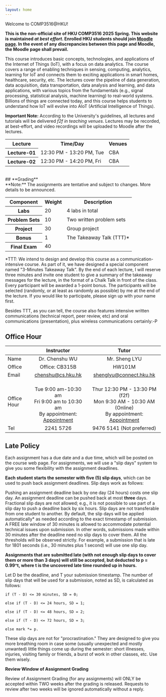 ```yaml
---
layout: home
---
```


Welcome to COMP3516@HKU!

**This is the non-official site of HKU COMP3516 2025 Spring. This website is maintained *at best effort*. Enrolled HKU students should join [Moodle page](https://moodle.hku.hk/course/view.php?id=116889). In the event of any discrepancies between this page and Moodle, the Moodle page shall prevail.**


This course introduces basic concepts, technologies, and applications of the Internet of Things (IoT), with a focus on data analytics. The course covers a range of enabling techniques in sensing, computing, analytics, learning for IoT and connects them to exciting applications in smart homes, healthcare, security, etc. The lectures cover the pipeline of data generation, data acquisition, data transportation, data analysis and learning, and data applications, with various topics from the fundamentals (e.g., signal processing, statistical analysis, machine learning) to real-world systems. Billions of things are connected today, and this course helps students to understand how IoT will evolve into AIoT (Artificial Intelligence of Things).

**Important Note:** According to the University's guidelines, all lectures and tutorials will be delivered *f2f in teaching venues*. Lectures may be recorded, at best-effort, and video recordings will be uploaded to Moodle after the lectures. 

<table>
    <tr>
        <th>Lecture</th>
        <th>Time/Day</th>
        <th>Venues</th>
    </tr>
    <tr>
        <th>Lecture-01</th>
        <td>12:30 PM - 13:20 PM, Tue	</td>
        <td>CBA</td>
    </tr>
    <tr>
        <th>Lecture-02</th>
        <td>12:30 PM - 14:20 PM, Fri </td>
        <td>CBA</td>
    </tr>
</table>

<br>
## **Grading**
<br>
**Note:** The assignments are tentative and subject to changes. More details to be announced. 


<table>
    <tr>
        <th>Component</th>
        <th>Weight    </th>
        <th>Description</th>
    </tr>
    <tr>
        <th>Labs</th>
        <td> 20</td>
        <td> 4 labs in total</td>
    </tr>
    <tr>
        <th>Problem Sets   </th>
        <td> 10</td>
        <td> Two written problem sets</td>
    </tr>
    <tr>
        <th>Project</th>
        <td> 30</td>
        <td> Group project</td>
    </tr>
    <tr>
        <th>Bonus</th>
        <td>  1</td>
        <td> The Takeaway Talk (TTT)*</td>
    </tr>
    <tr>
        <th>Final Exam</th>
        <td> 40</td>
        <td> </td>
    </tr>
</table>

*TTT: We intend to design and develop this course as a communication-intensive course. As part of it, we have designed a special component named "3-Minutes Takeaway Talk". By the end of each lecture, I will reserve three minutes and invite one student to give a summary of the takeaway messages for the lecture, in the format of a Chalk Talk in front of the class. Every participant will be awarded a 1-point bonus. 
The participants will be selected (randomly, or at least as randomly as possible) by me at the end of the lecture. If you would like to participate, please sign up with your name first. 

Besides TTT, as you can tell, the course also features intensive written communications (technical report, peer review, etc) and oral communications (presentation), plus wireless communications certainly:-P

## **Office Hour**

|             	|                                                         Instructor                                                         	|                                          Tutor                                         	|
|-------------	|:--------------------------------------------------------------------------------------------------------------------------:	|:--------------------------------------------------------------------------------------:	|
| Name        	| Dr. Chenshu WU                                                                                                             	| Mr. Sheng LYU                                                                          	|
| Office      	| Office: CB315B                                                                                                             	| HW101M                                                                                 	|
| Email       	| chenshu@cs.hku.hk                                                                                                          	| shenglyu@connect.hku.hk                                                                	|
| Office Hour 	| <br> Tue 9:00 am-10:30 am<br> Fri 9:00 am to 10:30 am<br>By appointment: [Appointment](https://calendly.com/cswu-1/comp3516-office-hours) 	| <br>Thur 12:30 PM - 13:30 PM (f2f)<br>Mon 9:30 AM - 10:30 AM (Online)<br>By appointment: [Appointment](https://hku.au1.qualtrics.com/jfe/form/SV_bmudu4j6QIUTWOG) 	|
| Tel         	| 2241 5726                                                                                                                  	| 9476 5141 (Not preferred)                                                              	|



## **Late Policy**

Each assignment has a due date and a due time, which will be posted on the course web page. For assignments, we will use a "slip days" system to give you some flexibility with the assignment deadlines. 

**Each student starts the semester with five (5) slip days**, which can be used to push back assignment deadlines. Slip days work as follows:

Pushing an assignment deadline back by one day (24 hours) costs one slip day.
An assignment deadline can be pushed back at most **three** days.
Fractional slip days are not allowed; e.g., it is not possible to use part of a slip day to push a deadline back by six hours. 
Slip days are not transferable from one student to another.
By default, the slip days will be applied automatically* as needed according to the exact timestamp of submission.
A FREE late window of 30 minutes is allowed to accommodate potential technical issues upon submission. In other words, submissions made within 30 minutes after the deadline need no slip days to cover them.
All the thresholds will be observed strictly. For example, a submission that is late for 1801 seconds (i.e., 30 minutes plus 1 second) will use one slip day.

**Assignments that are submitted late (with not enough slip days to cover them or more than 3 days) will still be accepted, but deducted to p = 0.99^t, where t is the uncovered late time rounded up in hours.**


Let D be the deadline, and T your submission timestamp. The number of slip days that will be used for a submission, noted as SD, is calculated as follows:
  
```
if (T - D) <= 30 minutes, SD = 0;

else if (T - D) <= 24 hours, SD = 1;

else if (T - D) <= 48 hours, SD = 2;

else if (T - D) <= 72 hours, SD = 3;

else mark *= p.
```

These slip days are not for "procrastination." They are designed to give you more breathing room in case some (usually unexpected and mostly unwanted) little things come up during the semester: short illnesses, injuries, visiting family or friends, a burst of work in other classes, etc. Use them wisely. 



**Review Window of Assignment Grading**

Review of Assignment Grading (for any assignments) will ONLY be accepted within TWO weeks after the grading is released. Requests to review after two weeks will be ignored automatically without a reply. 

